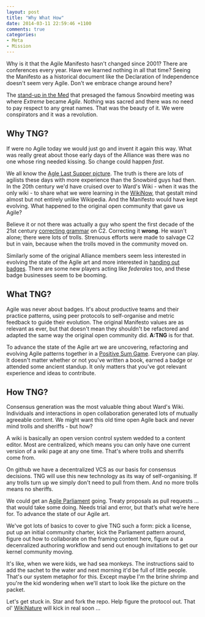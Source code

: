 ```yaml
---
layout: post
title: "Why What How"
date: 2014-03-11 22:59:46 +1100
comments: true
categories: 
- Meta
- Mission
---
```

Why is it that the Agile Manifesto hasn't changed since 2001?  There
are conferences every year. Have we learned nothing in all that time? Seeing
the Manifesto as a historical document like the Declaration of Independence
doesn't seem very Agile. Don't we embrace change around here?

The [stand-up in the
Med](http://www.compelcon.se/gallery/XP2000/XP2000_A_037?full=1) that presaged
the famous Snowbird meeting was where _Extreme_ became _Agile_. Nothing was
sacred and there was no need to pay respect to any great names. That was the
beauty of it. We were conspirators and it was a revolution.  <!-- more -->

## Why TNG?

If  were no Agile today we would just go and invent it again this way. 
What was really great about those early days of the Alliance was there
was no one whose ring needed kissing. So change could happen _fast_. 

We all know the [Agle Last Supper
picture](http://agilemanifesto.org/background.jpg). The truth is there are
lots of agilists these days with more experience than the Snowbird guys had
then.  In the 20th century we'd have cruised over to Ward's Wiki - when it was
the only wiki - to share what we were learning in the
[WikiNow](http://www.c2.com/cgi/wiki?WikiNow), that gestalt mind almost but
not entirely unlike Wikipedia. And the Manifesto would have kept evolving.
What happened to the original open community that gave us Agile? 

Believe it or not there was
actually a guy who spent the first decade of the 21st century [correcting
grammar](http://www.c2.com/cgi/wiki?GrammarVandal) on C2. Correcting it
**wrong**. He wasn't alone; there were lots of trolls. Strenuous efforts were
made to salvage C2 but in vain, because when the trolls moved in the
community moved on. 

Similarly some of the original Alliance members seem less interested in
evolving the state of the Agile art and more interested in [handing out
badges](https://www.youtube.com/watch?v=nsdZKCh6RsU). There are some new
players acting like _federales_ too, and these badge businesses seem to be
booming. 

## What TNG?

Agile was never about badges. It's about productive teams and their practice
patterns, using peer protocols to self-organise and metric feedback to guide
their evolution. The original Manifesto values are as relevant as ever,
but that doesn't mean they shouldn't be refactored and adapted the
same way the original open community did. **A:TNG** is for that.

To advance the state of the Agile art we are uncovering, refactoring and
evolving Agile patterns together in a [Positive Sum
Game](http://meatballwiki.org/wiki/NonZeroSumGame). Everyone can play. It
doesn't matter whether or not you've written a book, earned a badge or
attended some ancient standup. It only matters that you've got relevant
experience and ideas to contribute.

## How TNG?

Consensus generation was the most valuable thing about Ward's Wiki.
Individuals and interactions in open collaboration generated lots of mutually
agreeable content. We might want this old time open Agile back and never mind
trolls and sheriffs - but how?

A wiki is basically an open version control system wedded to a content editor.
Most are centralized, which means you can only have one current version of
a wiki page at any one time. That's where trolls and sherrifs come from.

On github we have a decentralized VCS as our basis for consensus
decisions. TNG will use this new technology as its way of self-organising. If
any trolls turn up we simply don't need to pull from them. And no more trolls
means no sheriffs. 

We could get an [Agile Parliament](http://www.c2.com/cgi/wiki?AgileParliament)
going. Treaty proposals as pull requests … that would take some doing. Needs
trial and error, but that’s what we’re here for. To advance the state of our
Agile art.

We've got lots of basics to cover to give TNG such a form: pick a license, put
up an initial community charter, kick the Parliament pattern around, figure
out how to collaborate on the framing content here, figure out a decenralized
authoring workflow and send out enough invitations to get our kernel community
moving. 

It's like, when we were kids, we had sea monkeys. The instructions said to add
the sachet to the water and next morning it'd be full of little people.
That's our system metaphor for this. Except maybe I'm the brine shrimp and
you're the kid wondering when we'll start to look like the picture on the
packet.

Let's get stuck in. Star and fork the repo. Help figure the
protocol out. That ol' [WikiNature](http://www.c2.com/cgi/wiki?WikiNature)
will kick in real soon ...

